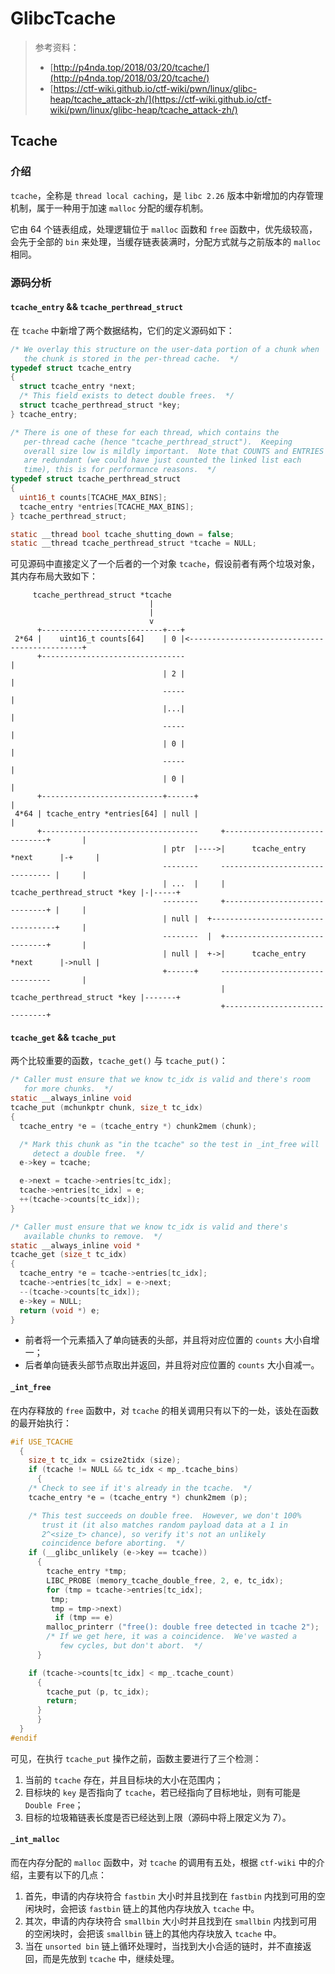 # GlibcTcache

> 参考资料：
>
> * [http://p4nda.top/2018/03/20/tcache/](http://p4nda.top/2018/03/20/tcache/)
> * [https://ctf-wiki.github.io/ctf-wiki/pwn/linux/glibc-heap/tcache_attack-zh/](https://ctf-wiki.github.io/ctf-wiki/pwn/linux/glibc-heap/tcache_attack-zh/)

## Tcache

### 介绍

`tcache`，全称是 `thread local caching`，是 `libc 2.26` 版本中新增加的内存管理机制，属于一种用于加速 `malloc` 分配的缓存机制。

它由 64 个链表组成，处理逻辑位于 `malloc` 函数和 `free` 函数中，优先级较高，会先于全部的 `bin` 来处理，当缓存链表装满时，分配方式就与之前版本的 `malloc` 相同。

### 源码分析

#### `tcache_entry` && `tcache_perthread_struct`

在 `tcache` 中新增了两个数据结构，它们的定义源码如下：

```c
/* We overlay this structure on the user-data portion of a chunk when
   the chunk is stored in the per-thread cache.  */
typedef struct tcache_entry
{
  struct tcache_entry *next;
  /* This field exists to detect double frees.  */
  struct tcache_perthread_struct *key;
} tcache_entry;

/* There is one of these for each thread, which contains the
   per-thread cache (hence "tcache_perthread_struct").  Keeping
   overall size low is mildly important.  Note that COUNTS and ENTRIES
   are redundant (we could have just counted the linked list each
   time), this is for performance reasons.  */
typedef struct tcache_perthread_struct
{
  uint16_t counts[TCACHE_MAX_BINS];
  tcache_entry *entries[TCACHE_MAX_BINS];
} tcache_perthread_struct;

static __thread bool tcache_shutting_down = false;
static __thread tcache_perthread_struct *tcache = NULL;
```

可见源码中直接定义了一个后者的一个对象 `tcache`，假设前者有两个垃圾对象，其内存布局大致如下：

```
     tcache_perthread_struct *tcache                                                   
                               |                                                       
                               |                                                       
                               v                                                       
      +---------------------------+---+                                                
 2*64 |    uint16_t counts[64]    | 0 |<----------------------------------------------+
      +--------------------------------                                               |
                                  | 2 |                                               |
                                  -----                                               |
                                  |...|                                               |
                                  -----                                               |
                                  | 0 |                                               |
                                  -----                                               |
                                  | 0 |                                               |
      +---------------------------+------+                                            |
 4*64 | tcache_entry *entries[64] | null |                                            |
      +-----------------------------------     +------------------------------+       |
                                  | ptr  |---->|      tcache_entry *next      |-+     |
                                  --------     -------------------------------- |     |
                                  | ...  |     | tcache_perthread_struct *key |-|-----+
                                  --------     +------------------------------+ |     |
                                  | null |  +-----------------------------------+     |
                                  --------  |  +------------------------------+       |
                                  | null |  +->|      tcache_entry *next      |->null |
                                  +------+     --------------------------------       |
                                               | tcache_perthread_struct *key |-------+
                                               +------------------------------+
```

#### `tcache_get` && `tcache_put`

两个比较重要的函数，`tcache_get()` 与 `tcache_put()`：

```c
/* Caller must ensure that we know tc_idx is valid and there's room
   for more chunks.  */
static __always_inline void
tcache_put (mchunkptr chunk, size_t tc_idx)
{
  tcache_entry *e = (tcache_entry *) chunk2mem (chunk);

  /* Mark this chunk as "in the tcache" so the test in _int_free will
     detect a double free.  */
  e->key = tcache;

  e->next = tcache->entries[tc_idx];
  tcache->entries[tc_idx] = e;
  ++(tcache->counts[tc_idx]);
}

/* Caller must ensure that we know tc_idx is valid and there's
   available chunks to remove.  */
static __always_inline void *
tcache_get (size_t tc_idx)
{
  tcache_entry *e = tcache->entries[tc_idx];
  tcache->entries[tc_idx] = e->next;
  --(tcache->counts[tc_idx]);
  e->key = NULL;
  return (void *) e;
}
```

* 前者将一个元素插入了单向链表的头部，并且将对应位置的 `counts` 大小自增一；
* 后者单向链表头部节点取出并返回，并且将对应位置的 `counts` 大小自减一。

#### `_int_free`

在内存释放的 `free` 函数中，对 `tcache` 的相关调用只有以下的一处，该处在函数的最开始执行：

```c
#if USE_TCACHE
  {
    size_t tc_idx = csize2tidx (size);
    if (tcache != NULL && tc_idx < mp_.tcache_bins)
      {
    /* Check to see if it's already in the tcache.  */
    tcache_entry *e = (tcache_entry *) chunk2mem (p);

    /* This test succeeds on double free.  However, we don't 100%
       trust it (it also matches random payload data at a 1 in
       2^<size_t> chance), so verify it's not an unlikely
       coincidence before aborting.  */
    if (__glibc_unlikely (e->key == tcache))
      {
        tcache_entry *tmp;
        LIBC_PROBE (memory_tcache_double_free, 2, e, tc_idx);
        for (tmp = tcache->entries[tc_idx];
         tmp;
         tmp = tmp->next)
          if (tmp == e)
        malloc_printerr ("free(): double free detected in tcache 2");
        /* If we get here, it was a coincidence.  We've wasted a
           few cycles, but don't abort.  */
      }

    if (tcache->counts[tc_idx] < mp_.tcache_count)
      {
        tcache_put (p, tc_idx);
        return;
      }
      }
  }
#endif
```

可见，在执行 `tcache_put` 操作之前，函数主要进行了三个检测：

1. 当前的 `tcache` 存在，并且目标块的大小在范围内；
2. 目标块的 `key` 是否指向了 `tcache`，若已经指向了目标地址，则有可能是 `Double Free`；
3. 目标的垃圾箱链表长度是否已经达到上限（源码中将上限定义为 7）。

#### `_int_malloc`

而在内存分配的 `malloc` 函数中，对 `tcache` 的调用有五处，根据 `ctf-wiki` 中的介绍，主要有以下的几点：

1. 首先，申请的内存块符合 `fastbin` 大小时并且找到在 `fastbin` 内找到可用的空闲块时，会把该 `fastbin` 链上的其他内存块放入 `tcache` 中。
2. 其次，申请的内存块符合 `smallbin` 大小时并且找到在 `smallbin` 内找到可用的空闲块时，会把该 `smallbin` 链上的其他内存块放入 `tcache` 中。
3. 当在 `unsorted bin` 链上循环处理时，当找到大小合适的链时，并不直接返回，而是先放到 `tcache` 中，继续处理。

